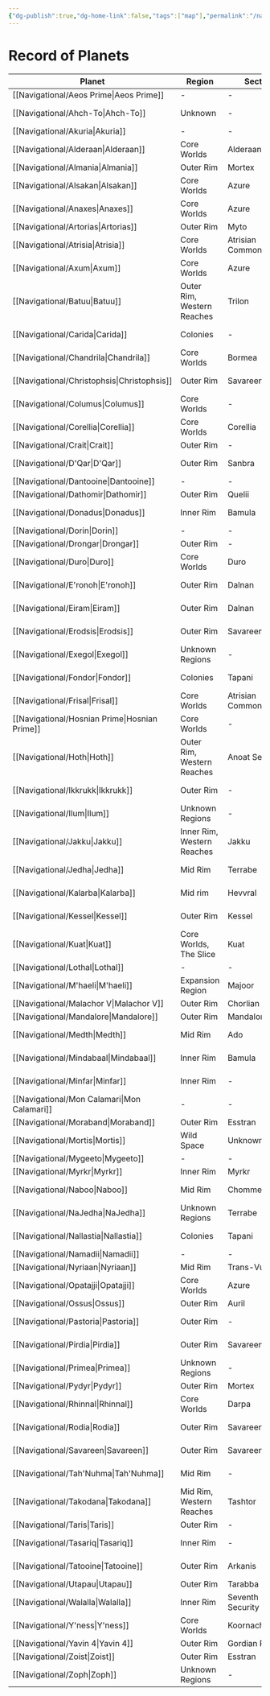 ```yaml
---
{"dg-publish":true,"dg-home-link":false,"tags":["map"],"permalink":"/navigational/record-of-planets/","dgHomeLink":false,"dgPassFrontmatter":true}
---
```


# Record of Planets
| Planet                                           | Region                     | Sector                | System    | Grid |
| ------------------------------------------------ | -------------------------- | --------------------- | --------- | ---- |
| [[Navigational/Aeos Prime\|Aeos Prime]]       | \-                         | \-                    | \-        | \-   |
| [[Navigational/Ahch-To\|Ahch-To]]             | Unknown                    | \-                    | Ahch-To   | F-13 |
| [[Navigational/Akuria\|Akuria]]               | \-                         | \-                    | \-        | \-   |
| [[Navigational/Alderaan\|Alderaan]]           | Core Worlds                | Alderaan              | Alderaan  | M-10 |
| [[Navigational/Almania\|Almania]]             | Outer Rim                  | Mortex                | Almanian  | S-5  |
| [[Navigational/Alsakan\|Alsakan]]             | Core Worlds                | Azure                 | Alsaka    | L-9  |
| [[Navigational/Anaxes\|Anaxes]]               | Core Worlds                | Azure                 | Axum      | R-7  |
| [[Navigational/Artorias\|Artorias]]           | Outer Rim                  | Myto                  | Artorias  | K-3  |
| [[Navigational/Atrisia\|Atrisia]]             | Core Worlds                | Atrisian Commonwealth | Atrisi    | J-12 |
| [[Navigational/Axum\|Axum]]                   | Core Worlds                | Azure                 | Axum      | L-9  |
| [[Navigational/Batuu\|Batuu]]                 | Outer Rim, Western Reaches | Trilon                | Batuu     | G-15 |
| [[Navigational/Carida\|Carida]]               | Colonies                   | \-                    | Carida    | M-9  |
| [[Navigational/Chandrila\|Chandrila]]         | Core Worlds                | Bormea                | Chandrila | L-9  |
| [[Navigational/Christophsis\|Christophsis]]   | Outer Rim                  | Savareen              | Christoph | Q-16 |
| [[Navigational/Columus\|Columus]]             | Core Worlds                | \-                    | \-        | M-11 |
| [[Navigational/Corellia\|Corellia]]           | Core Worlds                | Corellia              | Corellia  | M-11 |
| [[Navigational/Crait\|Crait]]                 | Outer Rim                  | \-                    | Crait     | \-   |
| [[Navigational/D'Qar\|D'Qar]]                 | Outer Rim                  | Sanbra                | Ileenium  | O-17 |
| [[Navigational/Dantooine\|Dantooine]]         | \-                         | \-                    | \-        | \-   |
| [[Navigational/Dathomir\|Dathomir]]           | Outer Rim                  | Quelii                | Dathomir  | O-6  |
| [[Navigational/Donadus\|Donadus]]             | Inner Rim                  | Bamula                | Donadus   | J-13 |
| [[Navigational/Dorin\|Dorin]]                 | \-                         | \-                    | \-        | \-   |
| [[Navigational/Drongar\|Drongar]]             | Outer Rim                  | \-                    | Drongar   | T-5  |
| [[Navigational/Duro\|Duro]]                   | Core Worlds                | Duro                  | Duro      | M-11 |
| [[Navigational/E'ronoh\|E'ronoh]]             | Outer Rim                  | Dalnan                | Eiram     | I-19 |
| [[Navigational/Eiram\|Eiram]]                 | Outer Rim                  | Dalnan                | Eiram     | I-19 |
| [[Navigational/Erodsis\|Erodsis]]             | Outer Rim                  | Savareen              | Christoph | Q-16 |
| [[Navigational/Exegol\|Exegol]]               | Unknown Regions            | \-                    | Exegol    | F-7  |
| [[Navigational/Fondor\|Fondor]]               | Colonies                   | Tapani                | Fondor    | L-13 |
| [[Navigational/Frisal\|Frisal]]               | Core Worlds                | Atrisian Commonwealth | Frisal    | J-12 |
| [[Navigational/Hosnian Prime\|Hosnian Prime]] | Core Worlds                | \-                    | Hosnian   | M-12 |
| [[Navigational/Hoth\|Hoth]]                   | Outer Rim, Western Reaches | Anoat Sector          | Hoth      | K-18 |
| [[Navigational/Ikkrukk\|Ikkrukk]]             | Outer Rim                  | \-                    | \-        | P-17 |
| [[Navigational/Ilum\|Ilum]]                   | Unknown Regions            | \-                    | Ilum      | G-7  |
| [[Navigational/Jakku\|Jakku]]                 | Inner Rim, Western Reaches | Jakku                 | Jakku     | I-13 |
| [[Navigational/Jedha\|Jedha]]                 | Mid Rim                    | Terrabe               | Jedha     | H-10 |
| [[Navigational/Kalarba\|Kalarba]]             | Mid rim                    | Hevvral               | Kalarba   | P-15 |
| [[Navigational/Kessel\|Kessel]]               | Outer Rim                  | Kessel                | Kessel    | T-10 |
| [[Navigational/Kuat\|Kuat]]                   | Core Worlds, The Slice     | Kuat                  | Kuat      | M-10 |
| [[Navigational/Lothal\|Lothal]]               | \-                         | \-                    | \-        | \-   |
| [[Navigational/M'haeli\|M'haeli]]             | Expansion Region           | Majoor                | Plynn     | N-15 |
| [[Navigational/Malachor V\|Malachor V]]       | Outer Rim                  | Chorlian              | Malachor  | S-4  |
| [[Navigational/Mandalore\|Mandalore]]         | Outer Rim                  | Mandalore             | Mandalore | O-7  |
| [[Navigational/Medth\|Medth]]                 | Mid Rim                    | Ado                   | Medth     | M-17 |
| [[Navigational/Mindabaal\|Mindabaal]]         | Inner Rim                  | Bamula                | \-        | J-13 |
| [[Navigational/Minfar\|Minfar]]               | Inner Rim                  | \-                    | \-        | I-13 |
| [[Navigational/Mon Calamari\|Mon Calamari]]   | \-                         | \-                    | \-        | \-   |
| [[Navigational/Moraband\|Moraband]]           | Outer Rim                  | Esstran               | Horuset   | R-5  |
| [[Navigational/Mortis\|Mortis]]               | Wild Space                 | Unknown               | \-        | K-2  |
| [[Navigational/Mygeeto\|Mygeeto]]             | \-                         | \-                    | \-        | \-   |
| [[Navigational/Myrkr\|Myrkr]]                 | Inner Rim                  | Myrkr                 | Myrkr     | N-7  |
| [[Navigational/Naboo\|Naboo]]                 | Mid Rim                    | Chommell              | Naboo     | O-17 |
| [[Navigational/NaJedha\|NaJedha]]             | Unknown Regions            | Terrabe               | Jedha     | H-10 |
| [[Navigational/Nallastia\|Nallastia]]         | Colonies                   | Tapani                | Fondor    | L-13 |
| [[Navigational/Namadii\|Namadii]]             | \-                         | \-                    | \-        | \-   |
| [[Navigational/Nyriaan\|Nyriaan]]             | Mid Rim                    | Trans-Vulta           | Luire     | N-7  |
| [[Navigational/Opatajji\|Opatajji]]           | Core Worlds                | Azure                 | Alsaka    | L-9  |
| [[Navigational/Ossus\|Ossus]]                 | Outer Rim                  | Auril                 | Adega     | R-6  |
| [[Navigational/Pastoria\|Pastoria]]           | Outer Rim                  | \-                    | \-        | P-17 |
| [[Navigational/Pirdia\|Pirdia]]               | Outer Rim                  | Savareen              | Tyrius    | R-16 |
| [[Navigational/Primea\|Primea]]               | Unknown Regions            | \-                    | Primea    | E-11 |
| [[Navigational/Pydyr\|Pydyr]]                 | Outer Rim                  | Mortex                | Almanian  | S-5  |
| [[Navigational/Rhinnal\|Rhinnal]]             | Core Worlds                | Darpa                 | Rhinnal   | L-9  |
| [[Navigational/Rodia\|Rodia]]                 | Outer Rim                  | Savareen              | Tyrius    | R-16 |
| [[Navigational/Savareen\|Savareen]]           | Outer Rim                  | Savareen              | Savareen  | Q-16 |
| [[Navigational/Tah'Nuhma\|Tah'Nuhma]]         | Mid Rim                    | \-                    | \-        | Q-14 |
| [[Navigational/Takodana\|Takodana]]           | Mid Rim, Western Reaches   | Tashtor               | Takodana  | J-16 |
| [[Navigational/Taris\|Taris]]                 | Outer Rim                  | \-                    | Taris     | N-7  |
| [[Navigational/Tasariq\|Tasariq]]             | Inner Rim                  | \-                    | Tasar     | J-14 |
| [[Navigational/Tatooine\|Tatooine]]           | Outer Rim                  | Arkanis               | Tatoo     | R-16 |
| [[Navigational/Utapau\|Utapau]]               | Outer Rim                  | Tarabba               | Utapau    | \-   |
| [[Navigational/Walalla\|Walalla]]             | Inner Rim                  | Seventh Security Zone | Walalla   | J-13 |
| [[Navigational/Y'ness\|Y'ness]]               | Core Worlds                | Koornacht             | N'zoth    | K-10 |
| [[Navigational/Yavin 4\|Yavin 4]]             | Outer Rim                  | Gordian Reach         | Yavin     | P-6  |
| [[Navigational/Zoist\|Zoist]]                 | Outer Rim                  | Esstran               | Zoist     | R-4  |
| [[Navigational/Zoph\|Zoph]]                   | Unknown Regions            | \-                    | \-        | F-4  |
